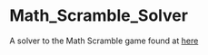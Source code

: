 # Math_Scramble_Solver
A solver to the Math Scramble game found at [here](https://www.theproblemsite.com/games/math-scramble?)
